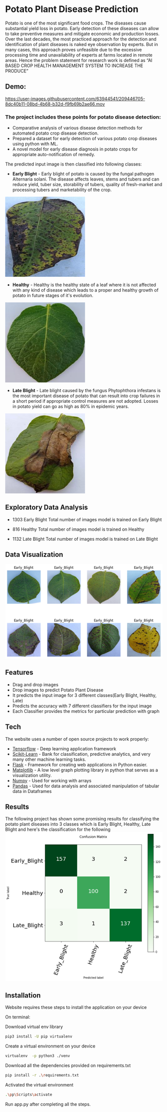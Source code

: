 # Potato Plant Disease Prediction



Potato is one of the most significant food crops. The diseases cause substantial yield loss in potato. Early detection of these diseases can allow to take preventive measures and mitigate economic and production losses. Over the last decades, the most practiced approach for the detection and identification of plant diseases is naked eye observation by experts. But in many cases, this approach proves unfeasible due to the excessive processing time and unavailability of experts at farms located in remote areas. Hence the problem statement for research work is defined as “AI BASED CROP HEALTH MANAGEMENT SYSTEM TO INCREASE THE PRODUCE”

## Demo:

https://user-images.githubusercontent.com/63944541/209446705-8dc40b11-08bd-4b68-b32d-f9fb69b2ae66.mov


### The project includes these points for potato disease detection:
- Comparative analysis of various disease detection methods for automated potato crop disease detection.
- Prepared a dataset for early detection of various potato crop diseases using python with ML.
- A novel model for early disease diagnosis in potato crops for appropriate auto-notification of remedy.

The predicted input image is then classified into following classes:

- **Early Blight** - Early blight of potato is caused by the fungal pathogen Alternaria solani. The disease affects leaves, stems and tubers and can reduce yield, tuber size, storability of tubers, quality of fresh-market and processing tubers and marketability of the crop.


![App Screenshot](https://github.com/prathameshparit/Dummy-Storage/blob/95a67f825a4e8932a6caa28f9147a8a4dee0af66/readme%20images/Upload/Early_Blight_87.jpg?raw=true)


- **Healthy** - Healthy is the healthy state of a leaf where it is not affected with any kind of disease which leads to a proper and healthy growth of potato in future stages of it's evolution.


![App Screenshot](https://github.com/prathameshparit/Dummy-Storage/blob/95a67f825a4e8932a6caa28f9147a8a4dee0af66/readme%20images/Upload/Healthy_5.jpg?raw=true)

- **Late Blight** - Late blight caused by the fungus Phytophthora infestans is the most important disease of potato that can result into crop failures in a short period if appropriate control measures are not adopted. Losses in potato yield can go as high as 80% in epidemic years.


![App Screenshot](https://github.com/prathameshparit/Dummy-Storage/blob/95a67f825a4e8932a6caa28f9147a8a4dee0af66/readme%20images/Upload/Late_Blight_98.jpg?raw=true)

## Exploratory Data Analysis

- 1303 Early Blight Total number of images model is trained on Early Blight

- 816 Healthy Total number of images model is trained on Healthy

- 1132 Late Blight Total number of images model is trained on Late Blight

## Data Visualization
![App Screenshot](https://github.com/prathameshparit/Dummy-Storage/blob/95a67f825a4e8932a6caa28f9147a8a4dee0af66/readme%20images/Upload/visualizing.png?raw=true)

## Features

- Drag and drop images 
- Drop images to predict Potato Plant Disease
- It predicts the input image for 3 different classes(Early Blight, Healthy, Late)
- Predicts the accuracy with 7 different classifiers for the input image
- Each Classifier provides the metrics for particular prediction with graph



## Tech

The website uses a number of open source projects to work properly:

- [Tensorflow] - Deep learning application framework
- [Scikit-Learn] - Bank for classification, predictive analytics, and very many other machine learning tasks.
- [Flask] - Framework for creating web applications in Python easier.
- [Matplotlib] - A low level graph plotting library in python that serves as a visualization utility.
- [Numpy] - Used for working with arrays
- [Pandas] - Used for data analysis and associated manipulation of tabular data in Dataframes


## Results

The following project has shown some promising results for classifying the potato plant diseases into 3 classes which is Early Blight, Healthy, Late Blight and here's the classification for the following
![App Screenshot](https://github.com/prathameshparit/Dummy-Storage/blob/95a67f825a4e8932a6caa28f9147a8a4dee0af66/readme%20images/Upload/conf.png?raw=true)




## Installation

Website requires these steps to install the application on your device


On terminal:

Download virtual env library
```sh
pip3 install -U pip virtualenv
```

Create a virtual environment on your device
```sh
virtualenv  -p python3 ./venv
```

Download all the dependencies provided on requirements.txt
```sh
pip install -r .\requirements.txt
```

Activated the virtual environment
```sh
.\pp\Scripts\activate
```

Run app.py after completing all the steps.





[//]: # (These are reference links used in the body of this note and get stripped out when the markdown processor does its job. There is no need to format nicely because it shouldn't be seen. Thanks SO - http://stackoverflow.com/questions/4823468/store-comments-in-markdown-syntax)

   
[Tensorflow]: <https://www.tensorflow.org/>
[Scikit-Learn]: <https://scikit-learn.org/stable/>
[Flask]: <https://flask.palletsprojects.com/en/2.1.x/>
[Matplotlib]: <https://matplotlib.org/>
[Numpy]: <https://numpy.org/>
[Pandas]: <https://pandas.pydata.org/>


